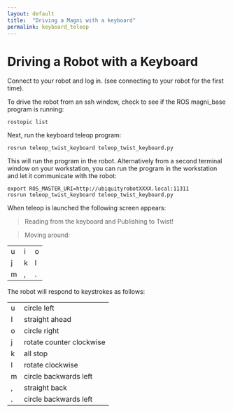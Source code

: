 ```yaml
---
layout: default
title:  "Driving a Magni with a keyboard"
permalink: keyboard_teleop
---
```

# Driving a Robot with a Keyboard

Connect to your robot and log in. (see connecting to your robot for the first time).

To drive the robot from an ssh window, check to see if the ROS magni_base program is running:

    rostopic list

Next, run the keyboard teleop program:

    rosrun teleop_twist_keyboard teleop_twist_keyboard.py

This will run the program in the robot. Alternatively from a second terminal window on your workstation, you can run the program in the workstation and let it communicate with the robot:

    export ROS_MASTER_URI=http://ubiquityrobotXXXX.local:11311
    rosrun teleop_twist_keyboard teleop_twist_keyboard.py

When teleop is launched the following screen appears:

>Reading from the keyboard and Publishing to Twist!

>Moving around:

| | | |
|----|----|----|
|  u | i  | o  |
|  j | k  | l  |
|  m | ,  | .  |
The robot will respond to keystrokes as follows:

| | |
|--|--|
| u | circle left |
| I | straight ahead |
| o | circle right |
| j | rotate counter clockwise |
| k | all stop |
| l | rotate clockwise |
| m | circle backwards left |
| , | straight back |
| . | circle backwards left |

<!--
>For Holonomic mode (strafing), hold down the shift key:

>| | | |
|----|----|----|
|  U | I  | O  |
|  J | K  | L  |
|  M | <  | >  |

>t : up (+z)  
b : down (-z)  
anything else : stop

>q/z : increase/decrease max speeds by 10%  
w/x : increase/decrease only linear speed by 10%  
e/c : increase/decrease only angular speed by 10%  

>CTRL-C to quit

currently:	speed 0.5	turn 1

Please note Holonomic mode does not apply to a Magni or Loki, as the robots are differential drive.
-->
